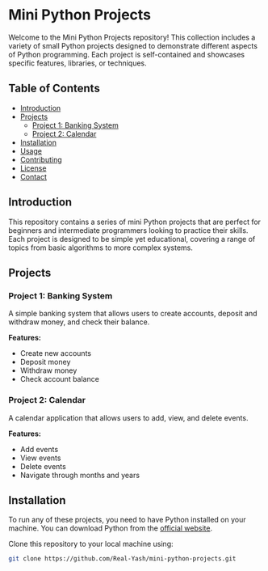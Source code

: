# Mini Python Projects

Welcome to the Mini Python Projects repository! This collection includes a variety of small Python projects designed to demonstrate different aspects of Python programming. Each project is self-contained and showcases specific features, libraries, or techniques.

## Table of Contents

- [Introduction](#introduction)
- [Projects](#projects)
  - [Project 1: Banking System](#project-1-banking-system)
  - [Project 2: Calendar](#project-2-calendar)
- [Installation](#installation)
- [Usage](#usage)
- [Contributing](#contributing)
- [License](#license)
- [Contact](#contact)

## Introduction

This repository contains a series of mini Python projects that are perfect for beginners and intermediate programmers looking to practice their skills. Each project is designed to be simple yet educational, covering a range of topics from basic algorithms to more complex systems.

## Projects

### Project 1: Banking System

A simple banking system that allows users to create accounts, deposit and withdraw money, and check their balance.

**Features:**
- Create new accounts
- Deposit money
- Withdraw money
- Check account balance

### Project 2: Calendar

A calendar application that allows users to add, view, and delete events.

**Features:**
- Add events
- View events
- Delete events
- Navigate through months and years

## Installation

To run any of these projects, you need to have Python installed on your machine. You can download Python from the [official website](https://www.python.org/).

Clone this repository to your local machine using:

```sh
git clone https://github.com/Real-Yash/mini-python-projects.git

